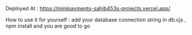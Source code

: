 Deployed At : https://minipayments-sahib453s-projects.vercel.app/

How to use it for yourself : add your database connection string in db.cjs , npm install and you are good to go
